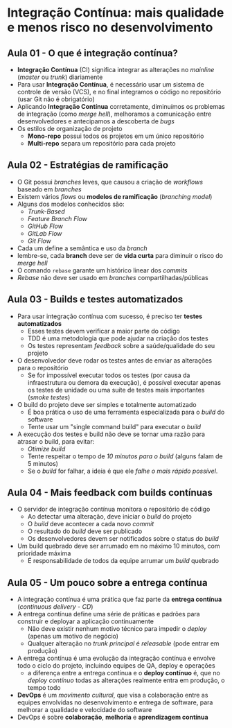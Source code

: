 # Integração Contínua: mais qualidade e menos risco no desenvolvimento

## Aula 01 - O que é integração contínua?

- **Integração Contínua** (CI) significa integrar as alterações no *mainline* (*master* ou *trunk*) diariamente
- Para usar **Integração Contínua**, é necessário usar um sistema de controle de versão (VCS), e no final integramos o código no repositório (usar Git não é obrigatório)
- Aplicando **Integração Contínua** corretamente, diminuímos os problemas de integração (como *merge hell*), melhoramos a comunicação entre desenvolvedores e antecipamos a descoberta de *bugs*
- Os estilos de organização de projeto
  - **Mono-repo** possui todos os projetos em um único repositório
  - **Multi-repo** separa um repositório para cada projeto

## Aula 02 - Estratégias de ramificação

- O Git possui *branches* leves, que causou a criação de *workflows* baseado em *branches*
- Existem vários *flows* ou **modelos de ramificação** (*branching model*)
- Alguns dos modelos conhecidos são:
  - *Trunk-Based*
  - *Feature Branch Flow*
  - *GitHub Flow*
  - *GitLab Flow*
  - *Git Flow*
- Cada um define a semântica e uso da *branch*
- lembre-se, cada **branch** deve ser de **vida curta** para diminuir o risco do *merge hell*
- O comando `rebase` garante um histórico linear dos *commits*
- *Rebase* não deve ser usado em *branches* compartilhadas/públicas

## Aula 03 - Builds e testes automatizados

- Para usar integração contínua com sucesso, é preciso ter **testes automatizados**
  - Esses testes devem verificar a maior parte do código
  - TDD é uma metodologia que pode ajudar na criação dos testes
  - Os testes representam *feedback* sobre a saúde/qualidade do seu projeto
- O desenvolvedor deve rodar os testes antes de enviar as alterações para o repositório
  - Se for impossível executar todos os testes (por causa da infraestrutura ou demora da execução), é possível executar apenas os testes de unidade ou uma suíte de testes mais importantes (*smoke testes*)
- O build do projeto deve ser simples e totalmente automatizado
  - É boa prática o uso de uma ferramenta especializada para o *build* do software
  - Tente usar um "single command build" para executar o *build*
- A execução dos testes e build não deve se tornar uma razão para atrasar o build, para evitar:
  - *Otimize build*
  - Tente respeitar o tempo de *10 minutos para o build* (alguns falam de 5 minutos)
  - Se o *build* for falhar, a ideia é que ele *falhe o mais rápido possível*.

## Aula 04 - Mais feedback com builds contínuas

- O servidor de integração contínua monitora o repositório de código
  - Ao detectar uma alteração, deve iniciar o *build* do projeto
  - O *build* deve acontecer a cada novo *commit*
  - O resultado do *build* deve ser publicado
  - Os desenvolvedores devem ser notificados sobre o status do *build*
- Um build quebrado deve ser arrumado em no máximo 10 minutos, com prioridade máxima
  - É responsabilidade de todos da equipe arrumar um *build* quebrado

## Aula 05 - Um pouco sobre a entrega contínua

- A integração contínua é uma prática que faz parte da **entrega contínua** (*continuous delivery* - *CD*)
- A entrega contínua define uma série de práticas e padrões para construir e deployar a aplicação continuamente
  - Não deve existir nenhum motivo técnico para impedir o *deploy* (apenas um motivo de negócio)
  - Qualquer alteração no *trunk principal* é *releasable* (pode entrar em produção)
- A entrega contínua é uma evolução da integração contínua e envolve todo o ciclo do projeto, incluindo equipes de QA, deploy e operações
  - a diferença entre a entrega contínua e o **deploy contínuo** é, que no *deploy contínuo* todas as alterações realmente entra em produção, o tempo todo
- **DevOps** é um *movimento cultural*, que visa a colaboração entre as equipes envolvidas no desenvolvimento e entrega de software, para melhorar a qualidade e velocidade do software
- DevOps é sobre **colaboração**, **melhoria** e **aprendizagem contínua**
